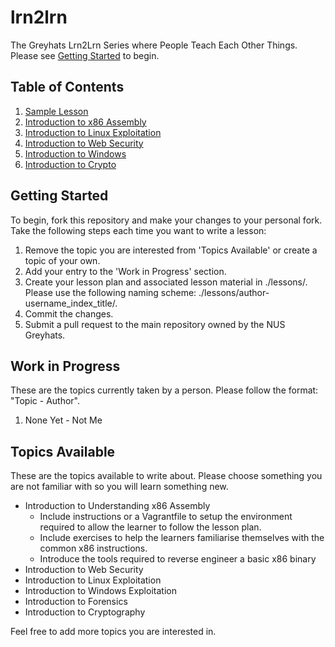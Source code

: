# lrn2lrn

The Greyhats Lrn2Lrn Series where People Teach Each Other Things. Please see
[Getting Started](#getting-started) to begin.

## Table of Contents

1. [Sample Lesson][1]
2. [Introduction to x86 Assembly][2]
3. [Introduction to Linux Exploitation][3]
4. [Introduction to Web Security][4]
5. [Introduction to Windows][5]
6. [Introduction to Crypto][6]

## Getting Started

To begin, fork this repository and make your changes to your personal fork. Take
the following steps each time you want to write a lesson:

1. Remove the topic you are interested from 'Topics Available' or create a topic
   of your own.
2. Add your entry to the 'Work in Progress' section.
3. Create your lesson plan and associated lesson material in ./lessons/. Please
   use the following naming scheme:
   ./lessons/author-username\_index\_title/.
4. Commit the changes.
5. Submit a pull request to the main repository owned by the NUS Greyhats.

## Work in Progress

These are the topics currently taken by a person. Please follow the format:
"Topic - Author".

1. None Yet - Not Me

## Topics Available

These are the topics available to write about. Please choose something you are
not familiar with so you will learn something new.

- Introduction to Understanding x86 Assembly
    - Include instructions or a Vagrantfile to setup the environment required to
      allow the learner to follow the lesson plan.
    - Include exercises to help the learners familiarise themselves with the
      common x86 instructions.
    - Introduce the tools required to reverse engineer a basic x86 binary
- Introduction to Web Security
- Introduction to Linux Exploitation
- Introduction to Windows Exploitation
- Introduction to Forensics
- Introduction to Cryptography

Feel free to add more topics you are interested in.

[1]: ./lessons/amon_0_sample/lessonplan.md
[2]: ./lessons/lucy-nicholas-xinan_0_x86/lessonplan.md
[3]: ./lessons/fiona-yuxi_3_linux/lessonplan.md
[4]: ./lessons/hengyeow-yoshi_1_web/lessonplan.md
[5]: ./lessons/rayyan_1_windows/lessonplan.md
[6]: ./lessons/shirong-glenice_1_crypto/lessonplan.md


